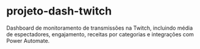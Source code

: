 # projeto-dash-twitch
Dashboard de monitoramento de transmissões na Twitch, incluindo média de espectadores, engajamento, receitas por categorias e integrações com Power Automate.
